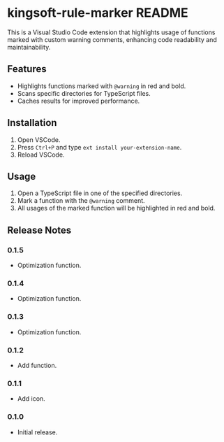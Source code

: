# kingsoft-rule-marker README

This is a Visual Studio Code extension that highlights usage of functions marked with custom warning comments, enhancing code readability and maintainability.

## Features

- Highlights functions marked with `@warning` in red and bold.
- Scans specific directories for TypeScript files.
- Caches results for improved performance.

## Installation

1. Open VSCode.
2. Press `Ctrl+P` and type `ext install your-extension-name`.
3. Reload VSCode.

## Usage

1. Open a TypeScript file in one of the specified directories.
2. Mark a function with the `@warning` comment.
3. All usages of the marked function will be highlighted in red and bold.

## Release Notes

### 0.1.5

- Optimization function.

### 0.1.4

- Optimization function.

### 0.1.3

- Optimization function.

### 0.1.2

- Add function.

### 0.1.1

- Add icon.

### 0.1.0

- Initial release.
